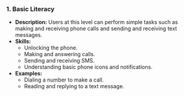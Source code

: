 ### 1. **Basic Literacy**
- **Description:** Users at this level can perform simple tasks such as making and receiving phone calls and sending and receiving text messages.
- **Skills:**
  - Unlocking the phone.
  - Making and answering calls.
  - Sending and receiving SMS.
  - Understanding basic phone icons and notifications.
- **Examples:**
  - Dialing a number to make a call.
  - Reading and replying to a text message.